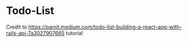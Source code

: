 # Todo-List
Credit to https://pamit.medium.com/todo-list-building-a-react-app-with-rails-api-7a3027907665 tutorial

